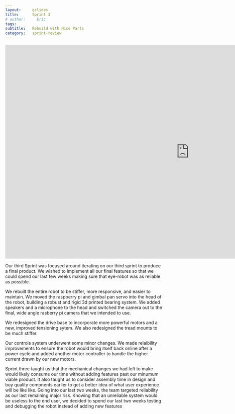 ```yaml
---
layout:     gslides
title:      Sprint 3
# author:     Eric
tags: 		
subtitle:  	Rebuild with Nice Parts
category:   sprint-review
---
```

<!-- Start Writing Below in Markdown -->



<iframe src="https://docs.google.com/presentation/d/11RtvYLx2eMLw6hll7xcGgya5_3W9nXuvLGqeSurDI2M/embed?start=false&loop=false&delayms=3000" frameborder="0" width="1170" height="681" allowfullscreen="true" mozallowfullscreen="true" webkitallowfullscreen="true"></iframe>


<p> Our third Sprint was focused around iterating on our third sprint to produce a final product. We wished to implement all our final features so that we could spend our last few weeks making sure that eye-robot was as reliable as possible. </p>

<p> We rebuilt the entire robot to be stiffer, more responsive, and easier to maintain. We moved the raspberry pi and gimbal pan servo into the head of the robot, building a robust and rigid 3d printed bearing system. We added speakers and a microphone to the head and switched the camera out to the final, wide angle rasberry pi camera that we intended to use.</p>

<p> We redesigned the drive base to incorporate more powerful motors and a new, improved tensioning sytem. We also redesigned the tread mounts to be much stiffer. </p>

<p> Our controls system underwent some minor changes. We made relaibility improvements to ensure the robot would bring itself back online after a power cycle and added another motor controller to handle the higher current drawn by our new motors. </p>

<p> Sprint three taught us that the mechanical changes we had left to make would likely consume our time without adding features past our minumum viable product. It also taught us to consider assembly time in design and buy quality compnents earlier to get a better idea of what user experience will be like like. Going into our last two weeks, the team targeted reliability as our last remaining major risk. Knowing that an unreliable system would be useless to the end user, we decided to spend our last two weeks testing and debugging the robot instead of adding new features </p>


<!-- [Link to Google](https://www.google.com) -->
<!-- ![Image embed]({{ site.baseurl }}/img/Logo_Fairy_Tail_right.png) -->
